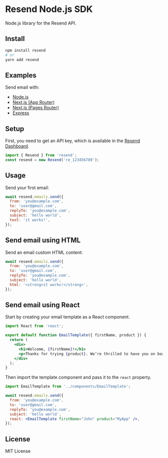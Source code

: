 # Resend Node.js SDK

Node.js library for the Resend API.

## Install

```bash
npm install resend
# or
yarn add resend
```

## Examples

Send email with:

- [Node.js](https://github.com/resendlabs/resend-node-example)
- [Next.js (App Router)](https://github.com/resendlabs/resend-nextjs-app-router-example)
- [Next.js (Pages Router)](https://github.com/resendlabs/resend-nextjs-pages-router-example)
- [Express](https://github.com/resendlabs/resend-express-example)

## Setup

First, you need to get an API key, which is available in the [Resend Dashboard](https://resend.com).

```js
import { Resend } from 'resend';
const resend = new Resend('re_123456789');
```

## Usage

Send your first email:

```js
await resend.emails.send({
  from: 'you@example.com',
  to: 'user@gmail.com',
  replyTo: 'you@example.com',
  subject: 'hello world',
  text: 'it works!',
});
```

## Send email using HTML

Send an email custom HTML content:

```js
await resend.emails.send({
  from: 'you@example.com',
  to: 'user@gmail.com',
  replyTo: 'you@example.com',
  subject: 'hello world',
  html: '<strong>it works!</strong>',
});
```

## Send email using React

Start by creating your email template as a React component.

```jsx
import React from 'react';

export default function EmailTemplate({ firstName, product }) {
  return (
    <div>
      <h1>Welcome, {firstName}!</h1>
      <p>Thanks for trying {product}. We’re thrilled to have you on board.</p>
    </div>
  );
}
```

Then import the template component and pass it to the `react` property.

```jsx
import EmailTemplate from '../components/EmailTemplate';

await resend.emails.send({
  from: 'you@example.com',
  to: 'user@gmail.com',
  replyTo: 'you@example.com',
  subject: 'hello world',
  react: <EmailTemplate firstName="John" product="MyApp" />,
});
```

## License

MIT License
